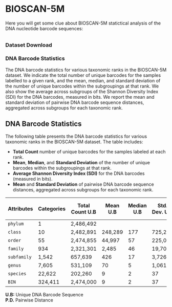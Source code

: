 # BIOSCAN-5M

Here you will get some clue about BIOSCAN-5M statictical analysis of the DNA nucleotide barcode sequences:


###### <h3> Dataset Download




### DNA Barcode Statistics

The DNA barcode statistics for various taxonomic ranks in the BIOSCAN-5M dataset. We indicate the total number of unique barcodes for the samples labelled to a given rank, and the mean, median, and standard deviation of the number of unique barcodes within the subgroupings at that rank. We also show the average across subgroups of the Shannon Diversity Index (SDI) for the DNA barcodes, measured in bits. We report the mean and standard deviation of pairwise DNA barcode sequence distances, aggregated across subgroups for each taxonomic rank.

## DNA Barcode Statistics

The following table presents the DNA barcode statistics for various taxonomic ranks in the BIOSCAN-5M dataset. The table includes:

- **Total Count** number of unique barcodes for the samples labeled at each rank.
- **Mean**, **Median**, and **Standard Deviation** of the number of unique barcodes within the subgroupings at that rank.
- **Average Shannon Diversity Index (SDI)** for the DNA barcodes (measured in bits).
- **Mean** and **Standard Deviation** of pairwise DNA barcode sequence distances, aggregated across subgroups for each taxonomic rank.

| Attributes  | Categories | Total Count U.B | Mean U.B| Median U.B| Std. Dev. U.B  | Avg SDI U.B | **Mean** P.D. | **Std. Dev.** P.D |
|-------------|------------|-----------------|---------|-----------|----------------|-------------|---------------|-------------------|
| `phylum`    | 1          | 2,486,492       |         |           |                | 19.78       | 158           | 42                |
| `class`     | 10         | 2,482,891       | 248,289 | 177       | 725,237        | 8.56        | 166           | 103               |
| `order`     | 55         | 2,474,855       | 44,997  | 57        | 225,098        | 7.05        | 128           | 53                |
| `family`    | 934        | 2,321,301       | 2,485   | 46        | 19,701         | 5.42        | 90            | 46                |
| `subfamily` | 1,542      | 657,639         | 426     | 17        | 3,726          | 4.28        | 78            | 51                |
| `genus`     | 7,605      | 531,109         | 70      | 5         | 1,061          | 2.63        | 50            | 39                |
| `species`   | 22,622     | 202,260         | 9       | 2         | 37             | 1.46        | 17            | 18                |
| `BIN`       | 324,411    | 2,474,000       | 9       | 2         | 37             | 1.29        | N/A           | N/A               |

**U.B:** Unique DNA Barcode Sequence  
**P.D.** Pairwise Distance 


